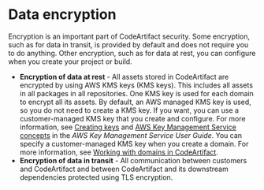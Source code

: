 # Data encryption<a name="security-encryption"></a>

 Encryption is an important part of CodeArtifact security\. Some encryption, such as for data in transit, is provided by default and does not require you to do anything\. Other encryption, such as for data at rest, you can configure when you create your project or build\. 
+  **Encryption of data at rest** \- All assets stored in CodeArtifact are encrypted by using AWS KMS keys \(KMS keys\)\. This includes all assets in all packages in all repositories\. One KMS key is used for each domain to encrypt all its assets\. By default, an AWS managed KMS key is used, so you do not need to create a KMS key\. If you want, you can use a customer\-managed KMS key that you create and configure\. For more information, see [Creating keys](https://docs.aws.amazon.com/kms/latest/developerguide/create-keys.html) and [AWS Key Management Service concepts](https://docs.aws.amazon.com/kms/latest/developerguide/concepts.html) in the *AWS Key Management Service User Guide*\. You can specify a customer\-managed KMS key when you create a domain\. For more information, see [Working with domains in CodeArtifact](domains.md)\. 
+  **Encryption of data in transit** \- All communication between customers and CodeArtifact and between CodeArtifact and its downstream dependencies protected using TLS encryption\. 